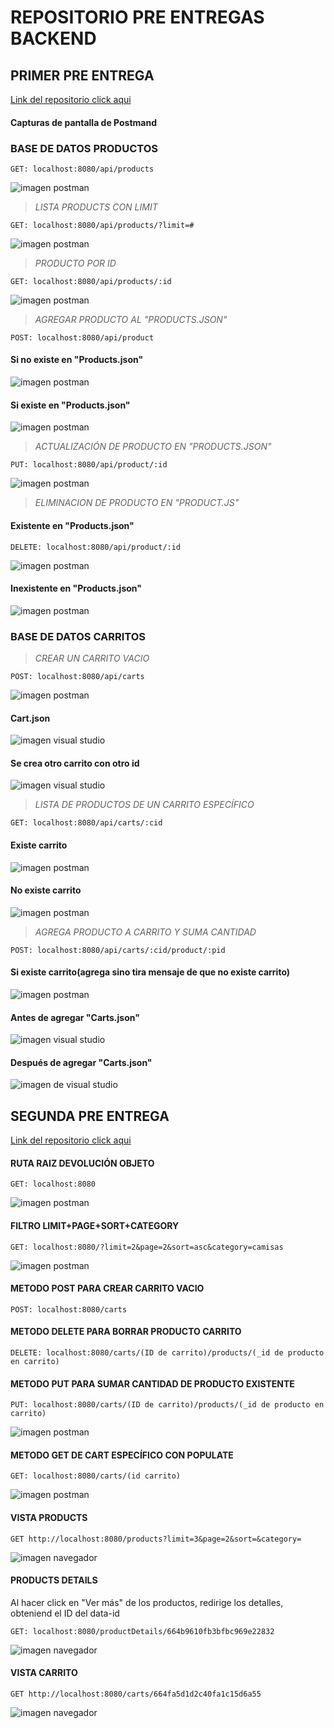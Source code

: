 # **REPOSITORIO PRE ENTREGAS BACKEND**

## PRIMER PRE ENTREGA

[Link del repositorio click aqui](https://github.com/Pablocan86/preEntregas_Backend_Cantarin/tree/main/preEntrega1_Cantarin_Backend)

#### Capturas de pantalla de Postmand

### BASE DE DATOS PRODUCTOS

```
GET: localhost:8080/api/products
```

![imagen postman](./preEntrega1_Cantarin_Backend/src/images/image.png)

> _LISTA PRODUCTS CON LIMIT_

```
GET: localhost:8080/api/products/?limit=#
```

![imagen postman](./preEntrega1_Cantarin_Backend/src/images/products_limit.png)

> _PRODUCTO POR ID_

```
GET: localhost:8080/api/products/:id
```

![imagen postman](./preEntrega1_Cantarin_Backend/src/images/producto_id.png)

> _AGREGAR PRODUCTO AL "PRODUCTS.JSON"_

```
POST: localhost:8080/api/product
```

#### Si no existe en "Products.json"

![imagen postman](./preEntrega1_Cantarin_Backend/src/images/agregar_producto_products.png)

#### Si existe en "Products.json"

![imagen postman](./preEntrega1_Cantarin_Backend/src/images/producto_existente_products.png)

> _ACTUALIZACIÓN DE PRODUCTO EN "PRODUCTS.JSON"_

```
PUT: localhost:8080/api/product/:id
```

![imagen postman](./preEntrega1_Cantarin_Backend/src/images/actualizar_producto_products.png)

> _ELIMINACION DE PRODUCTO EN "PRODUCT.JS"_

#### Existente en "Products.json"

```
DELETE: localhost:8080/api/product/:id
```

![imagen postman](./preEntrega1_Cantarin_Backend/src/images/eliminado_products.png)

#### Inexistente en "Products.json"

![imagen postman](./preEntrega1_Cantarin_Backend/src/images/eliminado_no_existe_products.png)

### BASE DE DATOS CARRITOS

> _CREAR UN CARRITO VACIO_

```
POST: localhost:8080/api/carts
```

![imagen postman](./preEntrega1_Cantarin_Backend/src/images/crear_carrito.png)

#### Cart.json

![imagen visual studio](./preEntrega1_Cantarin_Backend/src/images/carrito_creado.png)

#### Se crea otro carrito con otro id

![imagen visual studio](./preEntrega1_Cantarin_Backend/src/images/otro_carrito_creado.png)

> _LISTA DE PRODUCTOS DE UN CARRITO ESPECÍFICO_

```
GET: localhost:8080/api/carts/:cid
```

#### Existe carrito

![imagen postman](./preEntrega1_Cantarin_Backend/src/images/products_carrito.png)

#### No existe carrito

![imagen postman](./preEntrega1_Cantarin_Backend/src/images/products_carrito_no_existe.png)

> _AGREGA PRODUCTO A CARRITO Y SUMA CANTIDAD_

```
POST: localhost:8080/api/carts/:cid/product/:pid
```

#### Si existe carrito(agrega sino tira mensaje de que no existe carrito)

![imagen postman](./preEntrega1_Cantarin_Backend/src/images/agregar_product_carrito.png)

#### Antes de agregar "Carts.json"

![imagen visual studio](./preEntrega1_Cantarin_Backend/src/images/antes_de_agregar.png)

#### Después de agregar "Carts.json"

![imagen de visual studio](./preEntrega1_Cantarin_Backend/src/images/despues_de_agregar.png)

## SEGUNDA PRE ENTREGA

[Link del repositorio click aqui](https://github.com/Pablocan86/preEntregas_Backend_Cantarin/tree/main/preEntrega2_Cantarin_Backend)

#### RUTA RAIZ DEVOLUCIÓN OBJETO

```
GET: localhost:8080
```

![imagen postman](./preEntrega2_Cantarin_Backend/src/imagesReadme/ruta_raiz.png)

#### FILTRO LIMIT+PAGE+SORT+CATEGORY

```
GET: localhost:8080/?limit=2&page=2&sort=asc&category=camisas
```

![imagen postman](./preEntrega2_Cantarin_Backend/src/imagesReadme/ruta_raiz_filtros.png)

#### METODO POST PARA CREAR CARRITO VACIO

```
POST: localhost:8080/carts
```

#### METODO DELETE PARA BORRAR PRODUCTO CARRITO

```
DELETE: localhost:8080/carts/(ID de carrito)/products/(_id de producto en carrito)
```

#### METODO PUT PARA SUMAR CANTIDAD DE PRODUCTO EXISTENTE

```
PUT: localhost:8080/carts/(ID de carrito)/products/(_id de producto en carrito)
```

![imagen postman](./preEntrega2_Cantarin_Backend/src/imagesReadme/put_suma_quantity.png)

#### METODO GET DE CART ESPECÍFICO CON POPULATE

```
GET: localhost:8080/carts/(id carrito)
```

![imagen postman](./preEntrega2_Cantarin_Backend/src/imagesReadme/cart_populate.png)

#### VISTA PRODUCTS

```
GET http://localhost:8080/products?limit=3&page=2&sort=&category=
```

![imagen navegador](./preEntrega2_Cantarin_Backend//src//imagesReadme/products_view.PNG)

#### PRODUCTS DETAILS

Al hacer click en "Ver más" de los productos, redirige los detalles, obteniend el ID del data-id

```
GET: localhost:8080/productDetails/664b9610fb3bfbc969e22832
```

![imagen navegador](./preEntrega2_Cantarin_Backend//src//imagesReadme/product_details.PNG)

#### VISTA CARRITO

```
GET http://localhost:8080/carts/664fa5d1d2c40fa1c15d6a55
```

![imagen navegador](./preEntrega2_Cantarin_Backend/src/imagesReadme/cart_view.PNG)
